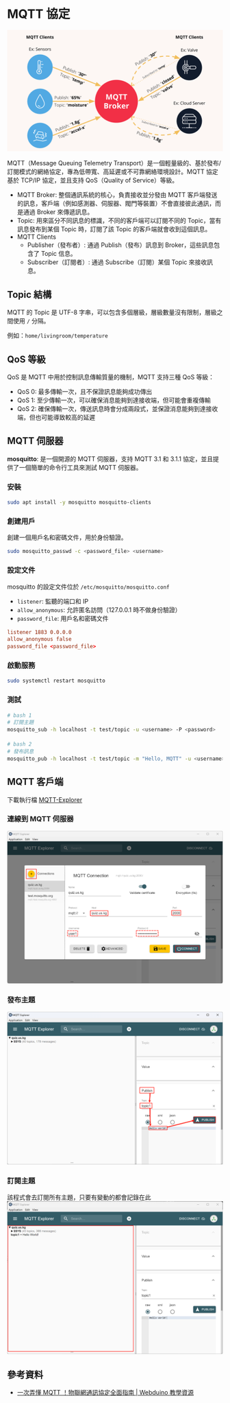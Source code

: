 # MQTT 協定

![](../attachment/Pasted%20image%2020241004231614.png)

MQTT（Message Queuing Telemetry Transport）是一個輕量級的、基於發布/訂閱模式的網絡協定，專為低帶寬、高延遲或不可靠網絡環境設計。MQTT 協定基於 TCP/IP 協定，並且支持 QoS（Quality of Service）等級。

- MQTT Broker: 整個通訊系統的核心，負責接收並分發由 MQTT 客戶端發送的訊息，客戶端（例如感測器、伺服器、閥門等裝置）不會直接彼此通訊，而是通過 Broker 來傳遞訊息。
- Topic: 用來區分不同訊息的標識，不同的客戶端可以訂閱不同的 Topic，當有訊息發布到某個 Topic 時，訂閱了該 Topic 的客戶端就會收到這個訊息。
- MQTT Clients
	- Publisher（發布者）: 通過 Publish（發布）訊息到 Broker，這些訊息包含了 Topic 信息。
	- Subscriber（訂閱者）: 通過 Subscribe（訂閱）某個 Topic 來接收訊息。

## Topic 結構

MQTT 的 Topic 是 UTF-8 字串，可以包含多個層級，層級數量沒有限制，層級之間使用 `/` 分隔。

例如：`home/livingroom/temperature`

## QoS 等級

QoS 是 MQTT 中用於控制訊息傳輸質量的機制，MQTT 支持三種 QoS 等級：
- QoS 0: 最多傳輸一次，且不保證訊息能夠成功傳出
- QoS 1: 至少傳輸一次，可以確保消息能夠到達接收端，但可能會重複傳輸
- QoS 2: 確保傳輸一次，傳送訊息時會分成兩段式，並保證消息能夠到達接收端，但也可能導致較高的延遲

## MQTT 伺服器

**mosquitto**: 是一個開源的 MQTT 伺服器，支持 MQTT 3.1 和 3.1.1 協定，並且提供了一個簡單的命令行工具來測試 MQTT 伺服器。

### 安裝

```bash
sudo apt install -y mosquitto mosquitto-clients
```

### 創建用戶

創建一個用戶名和密碼文件，用於身份驗證。

```bash
sudo mosquitto_passwd -c <password_file> <username>
```

### 設定文件

mosquitto 的設定文件位於 `/etc/mosquitto/mosquitto.conf`

- `listener`: 監聽的端口和 IP
- `allow_anonymous`: 允許匿名訪問（127.0.0.1 時不做身份驗證）
- `password_file`: 用戶名和密碼文件

```conf
listener 1883 0.0.0.0
allow_anonymous false
password_file <password_file>
```

### 啟動服務

```bash
sudo systemctl restart mosquitto
```

### 測試

```bash
# bash 1
# 訂閱主題
mosquitto_sub -h localhost -t test/topic -u <username> -P <password>

# bash 2
# 發布訊息
mosquitto_pub -h localhost -t test/topic -m "Hello, MQTT" -u <username> -P <password>
```

## MQTT 客戶端

下載執行檔 [MQTT-Explorer](https://github.com/thomasnordquist/MQTT-Explorer/releases/download/v0.3.5/MQTT-Explorer-0.3.5.exe)

### 連線到 MQTT 伺服器

![](../attachment/Clip_2024-10-13_13-48-48.png)

### 發布主題

![](../attachment/Pasted%20image%2020241013135320.png)

### 訂閱主題

該程式會去訂閱所有主題，只要有變動的都會記錄在此
![](../attachment/Clip_2024-10-13_13-54-03.png)

## 參考資料

- [一次弄懂 MQTT ！物聯網通訊協定全面指南 | Webduino 教學資源](https://resource.webduino.io/blog/mqtt-guide)